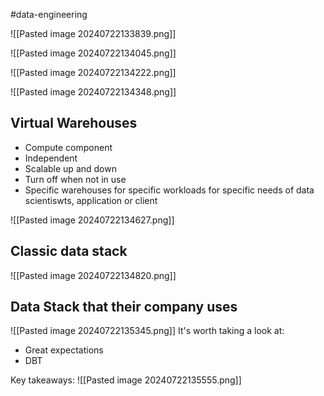 #data-engineering 

![[Pasted image 20240722133839.png]]

![[Pasted image 20240722134045.png]]


![[Pasted image 20240722134222.png]]


![[Pasted image 20240722134348.png]]
## Virtual Warehouses
- Compute component
- Independent
- Scalable up and down
- Turn off when not in use
- Specific warehouses for specific workloads for specific needs of data scientiswts, application or client

![[Pasted image 20240722134627.png]]

## Classic data stack

![[Pasted image 20240722134820.png]]

## Data Stack that their company uses

![[Pasted image 20240722135345.png]]
It's worth taking a look at:
- Great expectations
- DBT

Key takeaways:
![[Pasted image 20240722135555.png]]
